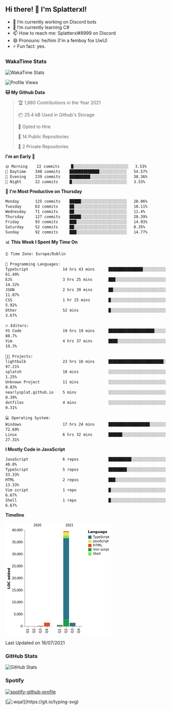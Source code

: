 ## Hi there! 👋 I'm Splatterxl!

- 🔭 I’m currently working on Discord bots
- 🌱 I’m currently learning C#
- 📫 How to reach me: Splatterxl#8999 on Discord
- 😄 Pronouns: he/him (I'm a femboy fox UwU)
- ⚡ Fun fact: yes.

### WakaTime Stats
![WakaTime Stats](https://wakatime.com/share/@Splatterxl/3171b454-6d7f-4cf9-91d7-768613f3b8c2.svg)
<!--START_SECTION:waka-->
![Profile Views](http://img.shields.io/badge/Profile%20Views-3-blue)

**🐱 My Github Data** 

> 🏆 1,880 Contributions in the Year 2021
 > 
> 📦 25.4 kB Used in Github's Storage 
 > 
> 💼 Opted to Hire
 > 
> 📜 14 Public Repositories 
 > 
> 🔑 2 Private Repositories  
 > 
**I'm an Early 🐤** 

```text
🌞 Morning    22 commits     █░░░░░░░░░░░░░░░░░░░░░░░░   3.53% 
🌆 Daytime    340 commits    █████████████░░░░░░░░░░░░   54.57% 
🌃 Evening    239 commits    █████████░░░░░░░░░░░░░░░░   38.36% 
🌙 Night      22 commits     █░░░░░░░░░░░░░░░░░░░░░░░░   3.53%

```
📅 **I'm Most Productive on Thursday** 

```text
Monday       125 commits    █████░░░░░░░░░░░░░░░░░░░░   20.06% 
Tuesday      63 commits     ██░░░░░░░░░░░░░░░░░░░░░░░   10.11% 
Wednesday    71 commits     ██░░░░░░░░░░░░░░░░░░░░░░░   11.4% 
Thursday     127 commits    █████░░░░░░░░░░░░░░░░░░░░   20.39% 
Friday       93 commits     ███░░░░░░░░░░░░░░░░░░░░░░   14.93% 
Saturday     52 commits     ██░░░░░░░░░░░░░░░░░░░░░░░   8.35% 
Sunday       92 commits     ███░░░░░░░░░░░░░░░░░░░░░░   14.77%

```


📊 **This Week I Spent My Time On** 

```text
⌚︎ Time Zone: Europe/Dublin

💬 Programming Languages: 
TypeScript               14 hrs 43 mins      ███████████████░░░░░░░░░░   61.49% 
EJS                      3 hrs 25 mins       ███░░░░░░░░░░░░░░░░░░░░░░   14.32% 
JSON                     2 hrs 39 mins       ██░░░░░░░░░░░░░░░░░░░░░░░   11.07% 
CSS                      1 hr 25 mins        █░░░░░░░░░░░░░░░░░░░░░░░░   5.92% 
Other                    52 mins             █░░░░░░░░░░░░░░░░░░░░░░░░   3.67%

🔥 Editors: 
VS Code                  19 hrs 19 mins      ████████████████████░░░░░   80.7% 
Vim                      4 hrs 37 mins       ████░░░░░░░░░░░░░░░░░░░░░   19.3%

🐱‍💻 Projects: 
lightbulb                23 hrs 16 mins      ████████████████████████░   97.21% 
splatsh                  18 mins             ░░░░░░░░░░░░░░░░░░░░░░░░░   1.25% 
Unknown Project          11 mins             ░░░░░░░░░░░░░░░░░░░░░░░░░   0.83% 
nearlysplat.github.io    5 mins              ░░░░░░░░░░░░░░░░░░░░░░░░░   0.39% 
dotfiles                 4 mins              ░░░░░░░░░░░░░░░░░░░░░░░░░   0.31%

💻 Operating System: 
Windows                  17 hrs 24 mins      ██████████████████░░░░░░░   72.69% 
Linux                    6 hrs 32 mins       ██████░░░░░░░░░░░░░░░░░░░   27.31%

```

**I Mostly Code in JavaScript** 

```text
JavaScript               6 repos             ██████████░░░░░░░░░░░░░░░   40.0% 
TypeScript               5 repos             ████████░░░░░░░░░░░░░░░░░   33.33% 
HTML                     2 repos             ███░░░░░░░░░░░░░░░░░░░░░░   13.33% 
Vim script               1 repo              █░░░░░░░░░░░░░░░░░░░░░░░░   6.67% 
Shell                    1 repo              █░░░░░░░░░░░░░░░░░░░░░░░░   6.67%

```


**Timeline**

![Chart not found](https://raw.githubusercontent.com/nearlySplat/nearlySplat/master/charts/bar_graph.png) 


 Last Updated on 16/07/2021
<!--END_SECTION:waka-->


### GitHub Stats
![GitHub Stats](https://github-readme-stats.vercel.app/api?username=nearlySplat&count_private=true&show_icons=true&theme=dark)

### Spotify
[![spotify-github-profile](https://spotify-github-profile.vercel.app/api/view?uid=4bpfhqbsq53u8bm0qckym0pb0&cover_image=true&theme=default)](https://spotify-github-profile.vercel.app/api/view?uid=4bpfhqbsq53u8bm0qckym0pb0&redirect=true)

[![:wqa!](https://readme-typing-svg.herokuapp.com?font=Fira+Code&color=aaaaaa&center=false&vCenter=false&lines=%3Awqa!)](https://git.io/typing-svg)
